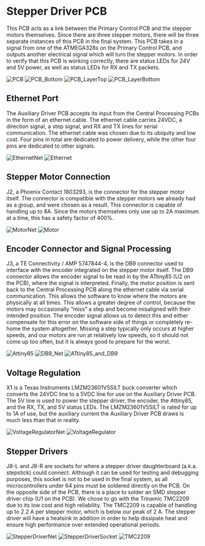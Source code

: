 # Stepper Driver PCB

This PCB acts as a link between the Primary Control PCB and the stepper motors themselves. Since there are three stepper motors, there will be three separate instances of this PCB in the final system. This PCB takes in a signal from one of the ATMEGA328s on the Primary Control PCB, and outputs another electrical signal which will turn the stepper motors. In order to verify that this PCB is working correctly, there are status LEDs for 24V and 5V power, as well as status LEDs for RX and TX packets.

![PCB](https://github.com/Jbruslind/ECE44x_Senior_Design/blob/master/Electrical/Auxiliary%20Stepper%20Driver%20PCB/Images/PCB.jpg)
![PCB_Bottom](https://github.com/Jbruslind/ECE44x_Senior_Design/blob/master/Electrical/Auxiliary%20Stepper%20Driver%20PCB/Images/PCB_Bottom.jpg)
![PCB_LayerTop](https://github.com/Jbruslind/ECE44x_Senior_Design/blob/master/Electrical/Auxiliary%20Stepper%20Driver%20PCB/Images/PCB_LayerTop.jpg)
![PCB_LayerBottom](https://github.com/Jbruslind/ECE44x_Senior_Design/blob/master/Electrical/Auxiliary%20Stepper%20Driver%20PCB/Images/PCB_LayerBottom.jpg)

## Ethernet Port

The Auxiliary Driver PCB accepts its input from the Central Processing PCBs in the form of an ethernet cable. The ethernet cable carries 24VDC, a direction signal, a step signal, and RX and TX lines for serial communication. The ethernet cable was chosen due to its ubiquity and low cost. Four pins in total are dedicated to power delivery, while the other four pins are dedicated to other signals.

![EthernetNet](https://github.com/Jbruslind/ECE44x_Senior_Design/blob/master/Design%20files/Auxiliary%20Stepper%20Driver%20PCB/Images/EthernetNet.jpg)
![Ethernet](https://github.com/Jbruslind/ECE44x_Senior_Design/blob/master/Design%20files/Auxiliary%20Stepper%20Driver%20PCB/Images/Ethernet.jpg)

## Stepper Motor Connection

J2, a Phoenix Contact 1803293, is the connector for the stepper motor itself. The connector is compatible with the stepper motors we already had as a group, and were chosen as a result. This connector is capable of handling up to 8A. Since the motors themselves only use up to 2A maximum at a time, this has a safety factor of 400%. 

![MotorNet](https://github.com/Jbruslind/ECE44x_Senior_Design/blob/master/Design%20files/Auxiliary%20Stepper%20Driver%20PCB/Images/MotorNet.jpg)
![Motor](https://github.com/Jbruslind/ECE44x_Senior_Design/blob/master/Design%20files/Auxiliary%20Stepper%20Driver%20PCB/Images/Motor.jpg)

## Encoder Connector and Signal Processing

J3, a TE Connectivity / AMP 5747844-4, is the DB9 connector used to interface with the encoder integrated on the stepper motor itself. The DB9 connector allows the encoder signal to be read in by the ATtiny85 (U2 on the PCB), where the signal is interpreted. Finally, the motor position is sent back to the Central Processing PCB along the ethernet cable via serial communication. This allows the software to know where the motors are physically at all times. This allows a greater degree of control, because the motors may occasionally “miss” a step and become misaligned with their intended position. The encoder signal allows us to detect this and either compensate for this error on the software side of things or completely re-home the system altogether. Missing a step typically only occurs at higher speeds, and our motors are run at relatively low speeds, so it should not come up too often, but it is always good to prepare for the worst. 

![Attiny85](https://github.com/Jbruslind/ECE44x_Senior_Design/blob/master/Design%20files/Auxiliary%20Stepper%20Driver%20PCB/Images/ATtiny85.jpg)
![DB9_Net](https://github.com/Jbruslind/ECE44x_Senior_Design/blob/master/Design%20files/Auxiliary%20Stepper%20Driver%20PCB/Images/DB9_Net.jpg)
![ATtiny85_and_DB9](https://github.com/Jbruslind/ECE44x_Senior_Design/blob/master/Design%20files/Auxiliary%20Stepper%20Driver%20PCB/Images/ATtiny85_and_DB9.jpg)

## Voltage Regulation

X1 is a Texas Instruments LMZM23601V5SILT buck converter which converts the 24VDC line to a 5VDC line for use on the Auxiliary Driver PCB. The 5V line is used to power the stepper driver, the encoder, the Attiny85, and the RX, TX, and 5V status LEDs. The LMZM23601V5SILT is rated for up to 1A of use, but the auxiliary current the Auxiliary Driver PCB draws is much less than that in reality.

![VoltageRegulatorNet](https://github.com/Jbruslind/ECE44x_Senior_Design/blob/master/Design%20files/Auxiliary%20Stepper%20Driver%20PCB/Images/VoltageRegulatorNet.jpg)
![VoltageRegulator](https://github.com/Jbruslind/ECE44x_Senior_Design/blob/master/Design%20files/Auxiliary%20Stepper%20Driver%20PCB/Images/VoltageRegulator.jpg)

## Stepper Drivers

J8-L and J8-R are sockets for where a stepper driver daughterboard (a.k.a. stepstick) could connect. Although it can be used for testing and debugging purposes, this socket is not to be  used in the final system, as all microcontrollers under 64 pins must be soldered directly on the PCB. On the opposite side of the PCB, there is a place to solder an SMD stepper driver chip (U1 on the PCB). We chose to go with the Trinamic TMC2209 due to its low cost and high reliability. The TMC2209 is capable of handling up to 2.2 A per stepper motor, which is below our peak of 2 A. The stepper driver will have a heatsink in addition in order to help dissipate heat and ensure high performance over extended operational periods. 

![StepperDriverNet](https://github.com/Jbruslind/ECE44x_Senior_Design/blob/master/Design%20files/Auxiliary%20Stepper%20Driver%20PCB/Images/ArduinoSocketNet.jpg)
![StepperDriverSocket](https://github.com/Jbruslind/ECE44x_Senior_Design/blob/master/Design%20files/Auxiliary%20Stepper%20Driver%20PCB/Images/ArduinoSocket.jpg)
![TMC2209](https://github.com/Jbruslind/ECE44x_Senior_Design/blob/master/Design%20files/Auxiliary%20Stepper%20Driver%20PCB/Images/Microcontroller.jpg)
